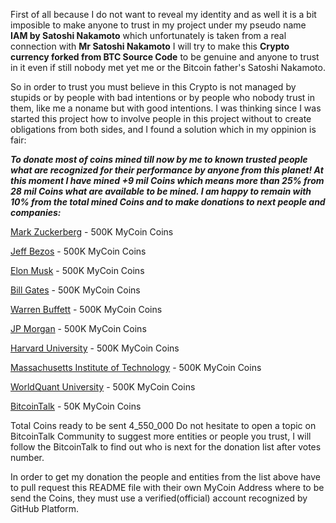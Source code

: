 First of all because I do not want to reveal my identity and as well it is a bit imposible to make anyone to trust in my project under my pseudo name <b>IAM by Satoshi Nakamoto</b> which unfortunately is taken from a real connection with <b>Mr Satoshi Nakamoto</b> I will try to make this <b>Crypto currency forked from BTC Source Code</b> to be genuine and anyone to trust in it even if still nobody met yet me or the Bitcoin father's Satoshi Nakamoto.

So in order to trust you must believe in this Crypto is not managed by stupids or by people with bad intentions or by people who nobody trust in them, like me a noname but with good intentions. I was thinking since I was started this project how to involve people in this project without to create obligations from both sides, and I found a solution which in my oppinion is fair:

<b><i>To donate most of coins mined till now by me to known trusted people what are recognized for their performance by anyone from this planet! At this moment I have mined +9 mil Coins which means more than 25% from 28 mil Coins what are available to be mined. I am happy to remain with 10% from the total mined Coins and to make donations to next people and companies:</b></i>

[Mark Zuckerberg](https://en.wikipedia.org/wiki/Mark_Zuckerberg) - 500K MyCoin Coins

[Jeff Bezos](https://en.wikipedia.org/wiki/Jeff_Bezos) - 500K MyCoin Coins

[Elon Musk](https://en.wikipedia.org/wiki/Elon_Musk) - 500K MyCoin Coins

[Bill Gates](https://en.wikipedia.org/wiki/Bill_Gates) - 500K MyCoin Coins

[Warren Buffett](https://en.wikipedia.org/wiki/Warren_Buffett) - 500K MyCoin Coins

[JP Morgan](https://www.jpmorgan.com/) - 500K MyCoin Coins

[Harvard University](https://www.harvard.edu/) - 500K MyCoin Coins

[Massachusetts Institute of Technology](https://www.mit.edu/) - 500K MyCoin Coins

[WorldQuant University](https://www.wqu.edu/) - 500K MyCoin Coins

[BitcoinTalk](https://bitcointalk.org/) - 50K MyCoin Coins

Total Coins ready to be sent 4_550_000
Do not hesitate to open a topic on BitcoinTalk Community to suggest more entities or people you trust, I will follow the BitcoinTalk to find out who is next for the donation list after votes number. 

In order to get my donation the people and entities from the list above have to pull request this README file with their own MyCoin Address where to be send the Coins, they must use a verified(official) account recognized by GitHub Platform.

